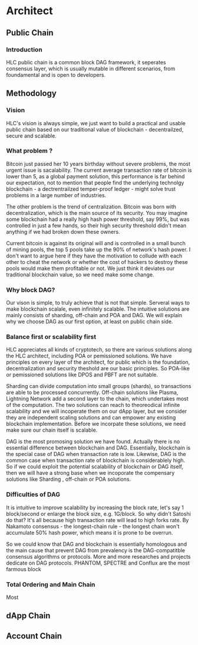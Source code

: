 # Architect  
## Public Chain
### Introduction
HLC public chain is a common block DAG framework, it seperates consensus layer, which is usually mutable in different scenarios,  from foundamental and is open to developers. 
## Methodology
### Vision
HLC's vision is always simple, we just want to build a practical and usable public chain based on our traditional value of blockchain - decentrailzed, secure and scalable. 
### What problem ?
Bitcoin just passed her 10 years birthday without severe problems, the most urgent issue is sacalability. The current average transaction rate of bitcoin is lower than 5, as a global payment solution, this performance is far behind our expectation, not to mention that people find the underlying technolgy blockchain - a  dectrentrailzed temper-proof ledger - might solve trust problems in a large number of industries. 

The other problem is the trend of centralization. Bitcoin was born with decentralization, which is the main source of its security. You may imagine some blockchain had a really high hash power threshold, say 99%, but was controlled in just a few hands, so their high security threshold didn't mean anything if we had broken down these owners. 

Current bitcoin is against its original will and is controlled in a small bunch of mining pools, the top 5 pools take up the 90% of network's hash power. I don't want to argue here if they have the motivation to collude with each other to cheat the network or whether the cost of hackers to destroy these pools would make them profitable or not. We just think it deviates our traditional blockchain value, so we need make some change.

### Why block DAG?
Our vison is simple, to truly achieve that is not that simple. Serveral ways to make blockchain scalale, even infinitely scalable. The intuitive solutions are mainly consists of sharding, off-chain and POA and DAG. We will explain why we choose DAG as our first option, at least on public chain side.

### Balance first or scalability first
HLC  appreciates all kinds of cryptotech,  so there are various solutions along the HLC architect, including POA or pemissioned solutions. We have principles on every layer of the architect, for public which is the foundation,  decentralization and security theshold are our basic principles. So POA-like or pemissioned solutions like DPOS and PBFT are not suitable. 

Sharding can divide computation into small groups (shards), so transactions are able to be processed concurrently. Off-chain solutions like Plasma, Lightning Network add a second layer to the chain, which undertakes most of the computation. The two solutions can reach to theoreodical infinite scalability and we will incoperate them on our dApp layer, but we consider they are independent scaling solutions and can empower any existing blockchain implementation. Before we incorpate these solutions, we need make sure our chain itself is scalable. 

DAG is the most promosing solution we have found. Actually there is no essential difference between blockchain and DAG. Essentially, blockchain is the special case of DAG when transaction rate is low. Likewise, DAG is the common case when transaction rate of blockchain is considerablely high. So if we could exploit the potential scalability of blockchain or DAG itself, then we will have a strong base when we incoporate the compensary solutions like Sharding , off-chain or POA solutions.

### Difficulties of DAG
It is intuitive to improve scalability by increasing the block rate, let's say 1 block/second or enlarge the block size, e.g. 1G/block. So why didn't Satoshi do that? It's all because high transaction rate will lead to high forks rate. By Nakamoto consensus - the longest-chain rule - the longest chain won't accumulate 50% hash power, which means it is prone to be overrun.

So we could know that DAG and blockchain is essentially homologous and the main cause that prevent DAG from prevalency is the DAG-compatitble consensus algorithms or  protocols. More and more researches and projects dedicate on DAG protocols. PHANTOM, SPECTRE and Conflux are the most farmous block

### Total Ordering and Main Chain
 Most 

## dApp Chain
## Account Chain

 
